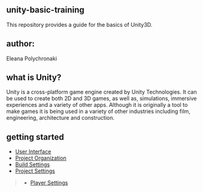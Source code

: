 ## unity-basic-training
This repository provides a guide for the basics of Unity3D.

## author:
Eleana Polychronaki

## what is Unity?
Unity is a cross-platform game engine created by Unity Technologies. It can be used to create both 2D and 3D games, as well as, simulations, immersive experiences and a variety of other apps. Although it is originally a tool to make games it is being used in a variety of other industries including film, engineering, architecture and construction.

## getting started
* [User Interface](https://docs.unity3d.com/Manual/UsingTheEditor.html)
* [Project Organization](https://docs.unity3d.com/Manual/ProjectView.html)
* [Build Settings](https://docs.unity3d.com/Manual/BuildSettings.html)
* [Project Settings](https://docs.unity3d.com/Manual/comp-ManagerGroup.html)
> * [Player Settings](https://docs.unity3d.com/Manual/comp-ManagerGroup.html)
